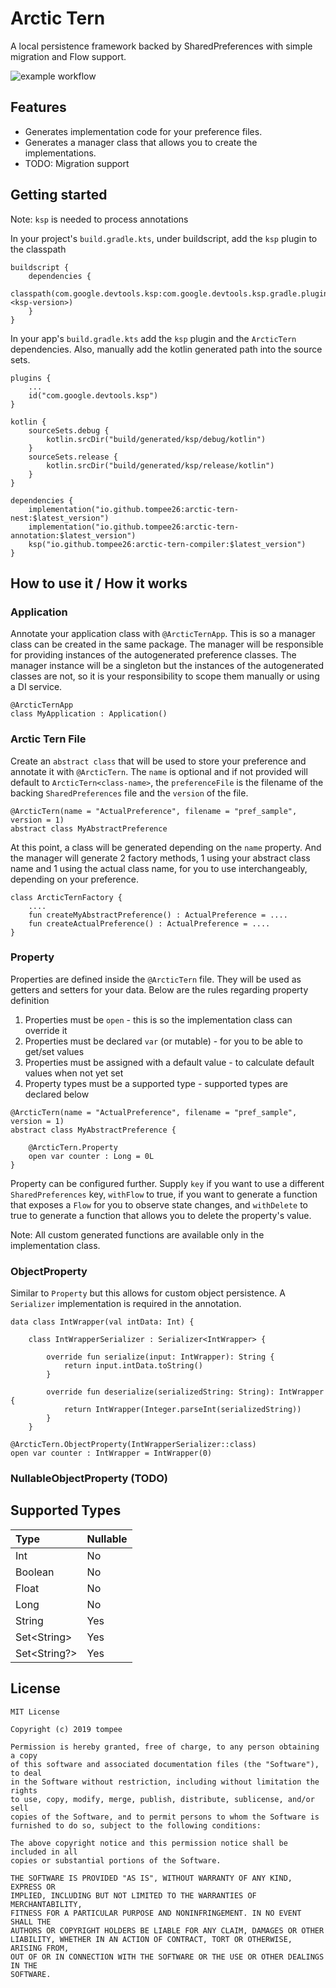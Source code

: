 # Arctic Tern
A local persistence framework backed by SharedPreferences with simple migration and Flow support.

![example workflow](https://github.com/tompee26/arctic-tern/actions/workflows/build.yaml/badge.svg)

## Features
- Generates implementation code for your preference files.
- Generates a manager class that allows you to create the implementations.
- TODO: Migration support

## Getting started
Note: `ksp` is needed to process annotations

In your project's `build.gradle.kts`, under buildscript, add the `ksp` plugin to the classpath

```
buildscript {
    dependencies {
        classpath(com.google.devtools.ksp:com.google.devtools.ksp.gradle.plugin:<ksp-version>)
    }
}
```

In your app's `build.gradle.kts` add the `ksp` plugin and the `ArcticTern` dependencies. Also, manually add the kotlin generated path into the source sets.

```
plugins {
    ...
    id("com.google.devtools.ksp")
}

kotlin {
    sourceSets.debug {
        kotlin.srcDir("build/generated/ksp/debug/kotlin")
    }
    sourceSets.release {
        kotlin.srcDir("build/generated/ksp/release/kotlin")
    }
}

dependencies {
    implementation("io.github.tompee26:arctic-tern-nest:$latest_version")
    implementation("io.github.tompee26:arctic-tern-annotation:$latest_version")
    ksp("io.github.tompee26:arctic-tern-compiler:$latest_version")
}
```

## How to use it / How it works

### Application

Annotate your application class with `@ArcticTernApp`. This is so a manager class can be created in the same package. The manager will be responsible for providing
instances of the autogenerated preference classes. The manager instance will be a singleton but the instances of the autogenerated classes are not, so it is your responsibility to scope them manually or using a DI service.

```
@ArcticTernApp
class MyApplication : Application()
```

### Arctic Tern File

Create an `abstract class` that will be used to store your preference and annotate it with `@ArcticTern`. The `name` is optional and if not provided will default to `ArcticTern<class-name>`, the `preferenceFile` is the filename of the backing `SharedPreferences` file and the `version` of the file.


```
@ArcticTern(name = "ActualPreference", filename = "pref_sample", version = 1)
abstract class MyAbstractPreference
```

At this point, a class will be generated depending on the `name` property. And the manager will generate 2 factory methods, 1 using your abstract class name and 1 using the actual class name, for you to use interchangeably, depending on your preference.

```
class ArcticTernFactory {
    ....
    fun createMyAbstractPreference() : ActualPreference = ....
    fun createActualPreference() : ActualPreference = ....
}
```

### Property

Properties are defined inside the `@ArcticTern` file. They will be used as getters and setters for your data. Below are the rules regarding property definition
1. Properties must be `open` - this is so the implementation class can override it
2. Properties must be declared `var` (or mutable) - for you to be able to get/set values
3. Properties must be assigned with a default value - to calculate default values when not yet set
4. Property types must be a supported type - supported types are declared below

```
@ArcticTern(name = "ActualPreference", filename = "pref_sample", version = 1)
abstract class MyAbstractPreference {

    @ArcticTern.Property
    open var counter : Long = 0L
}
```

Property can be configured further. Supply `key` if you want to use a different `SharedPreferences` key, `withFlow` to true, if you want to generate a function that exposes a `Flow` for you to observe state changes, and `withDelete` to true to generate a function that allows you to delete the property's value.

Note: All custom generated functions are available only in the implementation class.

### ObjectProperty

Similar to `Property` but this allows for custom object persistence. A `Serializer` implementation is required in the annotation.

```
data class IntWrapper(val intData: Int) {

    class IntWrapperSerializer : Serializer<IntWrapper> {

        override fun serialize(input: IntWrapper): String {
            return input.intData.toString()
        }

        override fun deserialize(serializedString: String): IntWrapper {
            return IntWrapper(Integer.parseInt(serializedString))
        }
    }
```

```
@ArcticTern.ObjectProperty(IntWrapperSerializer::class)
open var counter : IntWrapper = IntWrapper(0)
```

### NullableObjectProperty (TODO)

## Supported Types

| Type          | Nullable    |
|:--------------|:------------|
| Int           | No          |
| Boolean       | No          |
| Float         | No          |
| Long          | No          |
| String        | Yes         |
| Set\<String\> | Yes         |
| Set<String?>  | Yes         |

## License
```
MIT License

Copyright (c) 2019 tompee

Permission is hereby granted, free of charge, to any person obtaining a copy
of this software and associated documentation files (the "Software"), to deal
in the Software without restriction, including without limitation the rights
to use, copy, modify, merge, publish, distribute, sublicense, and/or sell
copies of the Software, and to permit persons to whom the Software is
furnished to do so, subject to the following conditions:

The above copyright notice and this permission notice shall be included in all
copies or substantial portions of the Software.

THE SOFTWARE IS PROVIDED "AS IS", WITHOUT WARRANTY OF ANY KIND, EXPRESS OR
IMPLIED, INCLUDING BUT NOT LIMITED TO THE WARRANTIES OF MERCHANTABILITY,
FITNESS FOR A PARTICULAR PURPOSE AND NONINFRINGEMENT. IN NO EVENT SHALL THE
AUTHORS OR COPYRIGHT HOLDERS BE LIABLE FOR ANY CLAIM, DAMAGES OR OTHER
LIABILITY, WHETHER IN AN ACTION OF CONTRACT, TORT OR OTHERWISE, ARISING FROM,
OUT OF OR IN CONNECTION WITH THE SOFTWARE OR THE USE OR OTHER DEALINGS IN THE
SOFTWARE.
```
